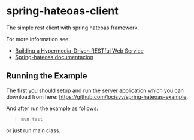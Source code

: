 # spring-hateoas-client
The simple rest client with spring hateoas framework.

For more information see:
- [Building a Hypermedia-Driven RESTful Web Service](https://spring.io/guides/gs/rest-hateoas/)
- [Spring-hateoas documentacion](http://docs.spring.io/spring-hateoas/docs/current/reference/html/)

Running the Example
-------------------
The first you should setup and run the server application which you can download from here: <https://github.com/locisvv/spring-hateoas-example>.

And after run the example as follows:

>     mvn test

or just run main class.
